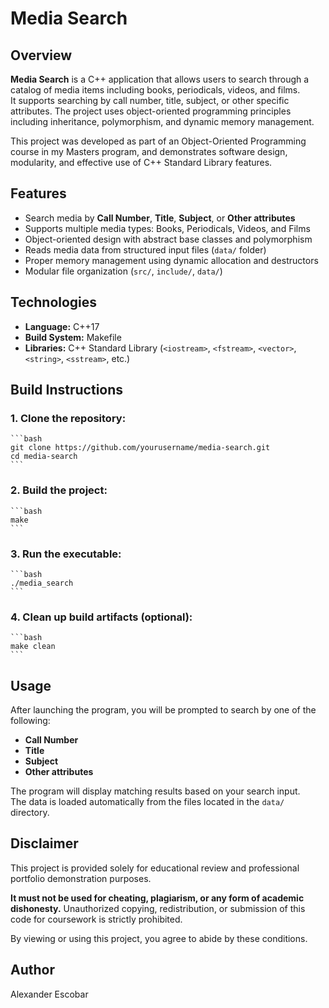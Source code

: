 # Media Search

## Overview

**Media Search** is a C++ application that allows users to search through a catalog of media items including books, periodicals, videos, and films.  
It supports searching by call number, title, subject, or other specific attributes. The project uses object-oriented programming principles including inheritance, polymorphism, and dynamic memory management.

This project was developed as part of an Object-Oriented Programming course in my Masters program, and demonstrates software design, modularity, and effective use of C++ Standard Library features.

## Features

- Search media by **Call Number**, **Title**, **Subject**, or **Other attributes**
- Supports multiple media types: Books, Periodicals, Videos, and Films
- Object-oriented design with abstract base classes and polymorphism
- Reads media data from structured input files (`data/` folder)
- Proper memory management using dynamic allocation and destructors
- Modular file organization (`src/`, `include/`, `data/`)

## Technologies

- **Language:** C++17
- **Build System:** Makefile
- **Libraries:** C++ Standard Library (`<iostream>`, `<fstream>`, `<vector>`, `<string>`, `<sstream>`, etc.)

## Build Instructions

### 1. Clone the repository:

    ```bash
    git clone https://github.com/yourusername/media-search.git
    cd media-search
    ```

### 2. Build the project:

    ```bash
    make
    ```

### 3. Run the executable:

    ```bash
    ./media_search
    ```

### 4. Clean up build artifacts (optional):

    ```bash
    make clean
    ```

## Usage

After launching the program, you will be prompted to search by one of the following:

- **Call Number**
- **Title**
- **Subject**
- **Other attributes**

The program will display matching results based on your search input.  
The data is loaded automatically from the files located in the `data/` directory.

## Disclaimer

This project is provided solely for educational review and professional portfolio demonstration purposes.

**It must not be used for cheating, plagiarism, or any form of academic dishonesty.** Unauthorized copying, redistribution, or submission of this code for coursework is strictly prohibited.

By viewing or using this project, you agree to abide by these conditions.

## Author

Alexander Escobar
